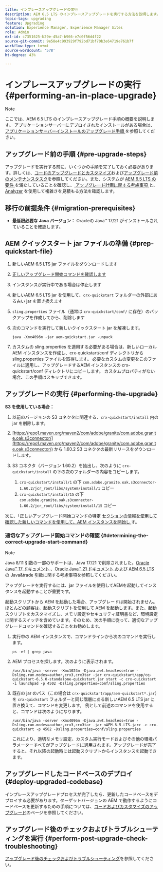 ```yaml
---
title: インプレースアップグレードの実行
description: AEM 6.5 LTS のインプレースアップグレードを実行する方法を説明します。
topic-tags: upgrading
feature: Upgrading
solution: Experience Manager, Experience Manager Sites
role: Admin
exl-id: c7351625-b29e-45a7-b966-e7c0f56d4f22
source-git-commit: 9e58e4c993929f792bd71bf70b3e64719e761b7f
workflow-type: tm+mt
source-wordcount: '578'
ht-degree: 43%

---
```


# インプレースアップグレードの実行 {#performing-an-in-place-upgrade}

>[!NOTE]
>
>ここでは、AEM 6.5 LTS のインプレースアップグレード手順の概要を説明します。 アプリケーションサーバーにデプロイされたインストールがある場合は、[ アプリケーションサーバーインストールのアップグレード手順 ](/help/sites-deploying/app-server-upgrade.md) を参照してください。

## アップグレード前の手順 {#pre-upgrade-steps}

アップグレードを実行する前に、いくつかの手順を完了しておく必要があります。詳しくは、[コードのアップグレードとカスタマイズ](/help/sites-deploying/upgrading-code-and-customizations.md)および[アップグレード前のメンテナンスタスク](/help/sites-deploying/pre-upgrade-maintenance-tasks.md)を参照してください。また、システムが [AEM 6.5 LTS の要件 ](/help/sites-deploying/technical-requirements.md) を満たしていることを確認し、[ アップグレード計画に関する考慮事項 ](/help/sites-deploying/upgrade-planning.md) と、[Analyzer](/help/sites-deploying/pattern-detector.md) を使用して複雑さを見積もる方法を確認します。

<!--Finally, the downtime during the upgrade can be significally reduced by indexing the repository **before** performing the upgrade. For more information, see [Using Offline Reindexing To Reduce Downtime During an Upgrade](/help/sites-deploying/upgrade-offline-reindexing.md)-->

## 移行の前提条件 {#migration-prerequisites}

* **最低限必要な Java バージョン：** Oracleの Java™ 17/21 がインストールされていることを確認します。

## AEM クイックスタート jar ファイルの準備 {#prep-quickstart-file}

1. 新しいAEM 6.5 LTS jar ファイルをダウンロードします

1. [正しいアップグレード開始コマンドを確認します](#determining-the-correct-upgrade-start-command)

1. インスタンスが実行中である場合は停止します

1. 新しいAEM 6.5 LTS jar を使用して、`crx-quickstart` フォルダーの外部にある古い jar を置き換えます

1. `sling.properties` ファイル（通常は `crx-quickstart/conf/` に存在）のバックアップを作成してから、削除します

1. 次のコマンドを実行して新しいクイックスタート jar を解凍します。

   ```shell
   java -Xmx4096m -jar aem-quickstart.jar -unpack
   ```

1. カスタムの sling.properties を適用する必要がある場合は、新しいローカル AEM インスタンスを作成し、crx-quickstart/conf ディレクトリから sling.properties ファイルを取得します。 必要なカスタムの変更をこのファイルに適用し、アップグレードするAEM インスタンスの crx-quickstart/conf ディレクトリにコピーします。 カスタムプロパティがない場合、この手順はスキップできます。

<!-- Alexandru: drafting temporarily

## Content Repository Migration {#content-repository-migration}

This migration is not required if you are upgrading from AEM 6.3. For versions older than 6.3, Adobe provides a tool that can be used to migrate the repository to the new version of the Oak Segment Tar present in AEM 6.3. It is provided as part of the quickstart package and is mandatory for any upgrades that will be using TarMK. Upgrades for environments that are using MongoMK do not require repository migration. For more information on what the benefits of the new Segment Tar format are, see the [Migrating to Oak Segment Tar FAQ](/help/sites-deploying/revision-cleanup.md#online-revision-cleanup-frequently-asked-questions).

The actual migration is performed using the standard AEM quickstart jar file, executed with a new `-x crx2oak` option which executes the crx2oak tool to simplify the upgrade and make it more robust.

>[!NOTE]
>
>If you are performing TarMK repository content migration using the CRX2Oak Quickstart extension, you might remove the **samplecontent** runmode by adding the following to the migration command line:
>
>* `--promote-runmode nosamplecontent`
>

To determine the command that you should run, use the following command:

```shell
java -Xmx4096m -jar aem-quickstart.jar -v -x crx2oak -xargs -- --load-profile <<YOUR_PROFILE>> <<ADDITIONAL_FLAGS>>
```

Where `<<YOUR_PROFILE>>` and `<<ADDITIONAL_FLAGS>>` are replaced with the profile and flags listed in the following table:

<table>
 <tbody>
  <tr>
   <td><strong>Source Repository</strong></td>
   <td><strong>Target Repository</strong></td>
   <td><strong>Profile</strong></td>
   <td><strong>Additional Flags</strong><br /> </td>
  </tr>
  <tr>
   <td>crx2 or TarMK with <code>FileDataStore</code></td>
   <td>TarMK</td>
   <td>segment-fds</td>
   <td>See Troubleshooting section below</td>
  </tr>
  <tr>
   <td>crx2</td>
   <td>MongoMK</td>
   <td>mongo-from-crx2 </td>
   <td><code>-T mongo-uri=mongo://mongo-host:mongo-port -T mongo-db=mongo-database-name</code></td>
  </tr>
  <tr>
   <td>TarMK or crx2 with <code>S3DataStore</code></td>
   <td>TarMK</td>
   <td>segment-custom-ds</td>
   <td>See Troubleshooting section below</td>
  </tr>
  <tr>
   <td>TarMK with no datastore</td>
   <td>TarMK</td>
   <td>segment-no-ds</td>
   <td> </td>
  </tr>
  <tr>
   <td>MongoMK</td>
   <td>MongoMK</td>
   <td>No migration is needed</td>
   <td> </td>
  </tr>
 </tbody>
</table>

**Where:**

* `mongo-host` is the MongoDB server IP (for example, 127.0.0.1)

* `mongo-port` is the MongoDB server port (for example: 27017)

* `mongo-database-name` represents the name of the database (for example: aem-author)

**You may also require additional switches for the following scenarios:**

* If you are performing the upgrade on a Windows system where Java memory mapping is not handled correctly, add the `--disable-mmap` parameter to the command.

For additional instructions on using the crx2oak tool, see Using the [CRX2Oak Migration Tool](/help/sites-deploying/using-crx2oak.md). The crx2oak helper JAR can be manually upgraded if needed, by manually replacing it with newer versions after unpacking the quickstart. Its location in the AEM installation folder is: `<aem-install>/crx-quickstart/opt/extensions/crx2oak.jar`. The newest version of the CRX2Oak migration tool is available for download from the Adobe Repository at: [https://repo1.maven.org/maven2/com/adobe/granite/crx2oak/](https://repo1.maven.org/maven2/com/adobe/granite/crx2oak/)

If the migration has completed successfully, the tool will exit with an exit code of zero. Additionally, check for WARN and ERROR messages in the `upgrade.log` file, located under `crx-quickstart/logs` in the AEM installation directory, as these could indicate non-fatal errors that occurred during the migration.

Check the configuration files beneath `crx-quickstart/install` folder. If a migration was necessary these will be updated to reflect the target repository.

**A note on datastores:**

While `FileDataStore` is the new default for AEM 6.3 installations, using an external datastore is not required. While using an external datastore is recommended as a best practice for production deployments, it is not a prerequisite to upgrade. Due to the complexity already present in upgrading AEM, Adobe recommends performing the upgrade without doing a datastore migration. If desired, a datastore migration can be executed afterwards as a separate effort.

## Troubleshooting Migration Issues {#troubleshooting-migration-issues}

Skip this section if you are upgrading from 6.3. While the provided crx2oak profiles should meet the needs of most customers, there are times when additional parameters will be necessary. If you run into an error during your migration, it is possible that there are aspects of your environment that require additional configuration options to be provided. If so, you will likely encounter the following error:

**Checkpoints are not copied, because no external datastore has been specified. This will result in the full repository reindexing on the first start. Use --skip-checkpoints to force the migration or see https://jackrabbit.apache.org/oak/docs/migration.html#Checkpoints_migration for more info.**

For some reason, the migration process needs access to binaries in the datastore and is unable to find it. To specify your datastore configuration, include the following flags in the `<<ADDITIONAL_FLAGS>>` portion of your migration command:

**For S3 datastores:**

```shell
--src-s3config=/path/to/SharedS3DataStore.config --src-s3datastore=/path/to/datastore
```

Where `/path/to/SharedS3DataStore.config` represents the path to your S3 datastore config file and `/path/to/datastore` represents the path to your S3 datastore.

**For File datastores:**

```shell
--src-datastore=/path/to/datastore
```

Where `/path/to/datastore` represents the path to your File Datastore.

-->

## アップグレードの実行 {#performing-the-upgrade}

**S3 を使用している場合：**

1. 以前のバージョンの S3 コネクタに関連する、`crx-quickstart/install` 内の jar を削除します。

1. [https://repo1.maven.org/maven2/com/adobe/granite/com.adobe.granite.oak.s3connector/](https://repo1.maven.org/maven2/com/adobe/granite/com.adobe.granite.oak.s3connector/) <!-- Alexandru: this is a stub link for now --> から 1.60.2 S3 コネクタの最新リリースをダウンロードします。

1. S3 コネクタ（バージョン 1.60.2）を抽出し、次のように `crx-quickstart/install` の下の次のフォルダーの内容をコピーします。

   1. `crx-quickstart/install/1` の下 `com.adobe.granite.oak.s3connector-1.60.2/jcr_root/libs/system/install/1` コピー
   1. `crx-quickstart/install/15` の下 `com.adobe.granite.oak.s3connector-1.60.2/jcr_root/libs/system/install/15` コピー

次に、「正しいアップグレード開始コマンドの特定 [ セクションの情報を使用して確認した新しいコマンドを使用して、AEM インスタンスを開始し ](#determining-the-correct-upgrade-start-command) す。

### 適切なアップグレード開始コマンドの確認 {#determining-the-correct-upgrade-start-command}

>[!NOTE]
>
>Java 8/11 引数の一部のサポートは、Java 17/21 で削除されました。[Oracle Java™ 17 ドキュメント ](https://docs.oracle.com/en/java/javase/17/docs/specs/man/java.html)、[Oracle Java™ 21 ドキュメント ](https://docs.oracle.com/en/java/javase/21/docs/specs/man/java.html) および [AEM 6.5 LTS](/help/sites-deploying/custom-standalone-install.md#java-17-considerations-java-considerations) の Java&amp;trade 引数に関する考慮事項を参照してください。

アップグレードを実行するには、jar ファイルを使用してAEMを起動してインスタンスを起動することが重要です。

起動スクリプトから AEM を起動した場合、アップグレードは開始されません。ほとんどの顧客は、起動スクリプトを使用して AEM を起動します。また、起動スクリプトをカスタマイズし、メモリ設定やセキュリティ証明書など、環境設定に関するスイッチを含めています。そのため、次の手順に従って、適切なアップグレードコマンドを確認することをお勧めします。

1. 実行中の AEM インスタンスで、コマンドラインから次のコマンドを実行します。

   ```shell
   ps -ef | grep java
   ```

1. AEM プロセスを探します。次のように表示されます。

   ```shell
   /usr/bin/java -server -Xmx1024m -Djava.awt.headless=true -Dsling.run.modes=author,crx3,crx3tar -jar crx-quickstart/app/cq-quickstart-6.5.0-standalone-quickstart.jar start -c crx-quickstart -i launchpad -p 4502 -Dsling.properties=conf/sling.properties
   ```

1. 既存の jar のパス（この場合は `crx-quickstart/app/aem-quickstart*.jar`）を `crx-quickstart` フォルダーと同じ階層にある新しいAEM 6.5 LTS jar に置き換えて、コマンドを変更します。 例として前述のコマンドを使用すると、コマンドは次のようになります。

   ```shell
   /usr/bin/java -server -Xmx4096m -Djava.awt.headless=true -Dsling.run.modes=author,crx3,crx3tar -jar <AEM-6.5-LTS.jar> -c crx-quickstart -p 4502 -Dsling.properties=conf/sling.properties
   ```

   これにより、適切なメモリ設定、カスタム実行モードおよびその他の環境パラメーターすべてがアップグレードに適用されます。アップグレードが完了すると、それ以降の起動時には起動スクリプトからインスタンスを起動できます。

## アップグレードしたコードベースのデプロイ {#deploy-upgraded-codebase}

インプレースアップグレードプロセスが完了したら、更新したコードベースをデプロイする必要があります。ターゲットバージョンの AEM で動作するようにコードベースを更新するための手順については、[コードおよびカスタマイズのアップグレード](/help/sites-deploying/upgrading-code-and-customizations.md)のページを参照してください。

## アップグレード後のチェックおよびトラブルシューティングを実行 {#perform-post-upgrade-check-troubleshooting}

[アップグレード後のチェックおよびトラブルシューティング](/help/sites-deploying/post-upgrade-checks-and-troubleshooting.md)を参照してください。
